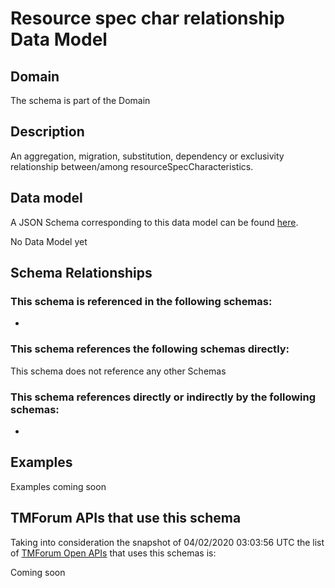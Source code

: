 # Resource spec char relationship Data Model

## Domain

The  schema is part of the  Domain

## Description

An aggregation, migration, substitution, dependency or exclusivity relationship between/among resourceSpecCharacteristics.

## Data model

A JSON Schema corresponding to this data model can be found
[here](https://github.com/tmforum-rand/schemas/blob/candidates/Resource/ResourceSpecCharRelationship.schema.json).

No Data Model yet

## Schema Relationships

### This schema is referenced in the following schemas:

-

### This schema references the following schemas directly:

This schema does not reference any other Schemas

### This schema references directly or indirectly by the following schemas:

-



## Examples

Examples coming soon

## TMForum APIs that use this schema

Taking into consideration the snapshot of 04/02/2020 03:03:56 UTC the list of [TMForum Open APIs](https://www.tmforum.org/open-apis/) that uses this schemas is:

Coming soon